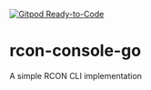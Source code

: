 [![Gitpod Ready-to-Code](https://img.shields.io/badge/Gitpod-Ready--to--Code-blue?logo=gitpod)](https://gitpod.io/#https://github.com/Eldius/rcon-console-go) 

# rcon-console-go
A simple RCON CLI implementation
